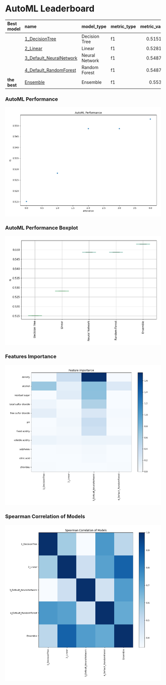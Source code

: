 # AutoML Leaderboard

| Best model   | name                                                         | model_type     | metric_type   |   metric_value |   train_time |
|:-------------|:-------------------------------------------------------------|:---------------|:--------------|---------------:|-------------:|
|              | [1_DecisionTree](1_DecisionTree/README.md)                   | Decision Tree  | f1            |       0.515152 |         9.02 |
|              | [2_Linear](2_Linear/README.md)                               | Linear         | f1            |       0.528139 |         2.72 |
|              | [3_Default_NeuralNetwork](3_Default_NeuralNetwork/README.md) | Neural Network | f1            |       0.548701 |         6.43 |
|              | [4_Default_RandomForest](4_Default_RandomForest/README.md)   | Random Forest  | f1            |       0.548701 |         3.42 |
| **the best** | [Ensemble](Ensemble/README.md)                               | Ensemble       | f1            |       0.55303  |         0.35 |

### AutoML Performance
![AutoML Performance](ldb_performance.png)

### AutoML Performance Boxplot
![AutoML Performance Boxplot](ldb_performance_boxplot.png)

### Features Importance
![features importance across models](features_heatmap.png)



### Spearman Correlation of Models
![models spearman correlation](correlation_heatmap.png)

